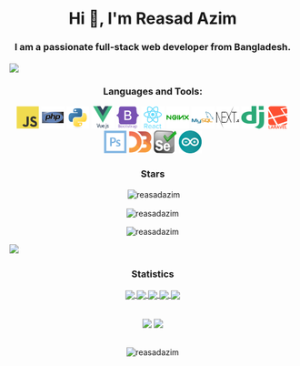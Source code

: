 <h1 align="center">Hi 👋, I'm Reasad Azim</h1>
<h3 align="center">I am a passionate full-stack web developer from Bangladesh.</h3>
<img align="center" src="https://reasadazim.com/wp-content/uploads/2023/12/programmer.gif" width="250"/>
<h3 align="center">Languages and Tools:</h3>
<center>
<p align="center">
<img src="https://raw.githubusercontent.com/teamedwardforever/Readme-Generator/71f25dd8b98329b168142a6b782a107b75eab178/svg/Skills/Languages/javascript-original.svg" alt="Javascript" width="40" height="40"/>
<img src="https://raw.githubusercontent.com/teamedwardforever/Readme-Generator/71f25dd8b98329b168142a6b782a107b75eab178/svg/Skills/Languages/php-original.svg" alt="PHP" width="40" height="40"/>
<img src="https://raw.githubusercontent.com/teamedwardforever/Readme-Generator/71f25dd8b98329b168142a6b782a107b75eab178/svg/Skills/Languages/python-original.svg" alt="Python" width="40" height="40"/>
<img src="https://raw.githubusercontent.com/teamedwardforever/Readme-Generator/71f25dd8b98329b168142a6b782a107b75eab178/svg/Skills/Frontend/vuejs-original-wordmark.svg" alt="Vuejs" width="40" height="40"/>
<img src="https://raw.githubusercontent.com/teamedwardforever/Readme-Generator/71f25dd8b98329b168142a6b782a107b75eab178/svg/Skills/Frontend/bootstrap-plain-wordmark.svg" alt="Bootstrap" width="40" height="40"/>
<img src="https://raw.githubusercontent.com/teamedwardforever/Readme-Generator/71f25dd8b98329b168142a6b782a107b75eab178/svg/Skills/Frontend/react-original-wordmark.svg" alt="React" width="40" height="40"/>
<img src="https://raw.githubusercontent.com/teamedwardforever/Readme-Generator/71f25dd8b98329b168142a6b782a107b75eab178/svg/Skills/Backend/nginx-original.svg" alt="Nginx" width="40" height="40"/>
<img src="https://raw.githubusercontent.com/teamedwardforever/Readme-Generator/71f25dd8b98329b168142a6b782a107b75eab178/svg/Skills/Database/mysql-original-wordmark.svg" alt="Mysql" width="40" height="40"/>
<img src="https://raw.githubusercontent.com/teamedwardforever/Readme-Generator/71f25dd8b98329b168142a6b782a107b75eab178/svg/Skills/Static/nextjs-2.svg" alt="Nextjs" width="40" height="40"/>
<img src="https://raw.githubusercontent.com/teamedwardforever/Readme-Generator/71f25dd8b98329b168142a6b782a107b75eab178/svg/Skills/Framework/django.svg" alt="Django" width="40" height="40"/>
<img src="https://raw.githubusercontent.com/teamedwardforever/Readme-Generator/71f25dd8b98329b168142a6b782a107b75eab178/svg/Skills/Framework/laravel-plain-wordmark.svg" alt="Laravel" width="40" height="40"/>
<img src="https://raw.githubusercontent.com/teamedwardforever/Readme-Generator/71f25dd8b98329b168142a6b782a107b75eab178/svg/Skills/Software/photoshop-line.svg" alt="Photoshop" width="40" height="40"/>
<img src="https://raw.githubusercontent.com/teamedwardforever/Readme-Generator/71f25dd8b98329b168142a6b782a107b75eab178/svg/Skills/Visualization/d3js-original.svg" alt="D3js" width="40" height="40"/>
<img src="https://raw.githubusercontent.com/teamedwardforever/Readme-Generator/71f25dd8b98329b168142a6b782a107b75eab178/svg/Skills/Testing/selenium-logo.svg" alt="Selenium" width="40" height="40"/>
<img src="https://raw.githubusercontent.com/teamedwardforever/Readme-Generator/71f25dd8b98329b168142a6b782a107b75eab178/svg/Skills/Other/arduino-1.svg" alt="Arduino" width="40" height="40"/>
</p>
</center>

<h3 align="center">Stars</h3>
<div align="center">
<p align="center">&nbsp;<img align="center" height="180em" src="https://github-readme-stats.vercel.app/api?username=reasadazim&show_icons=true&locale=en&theme=" alt="reasadazim" /></p>

<p align="center"><img align="center" height="180em" src="https://github-readme-streak-stats.herokuapp.com/?user=reasadazim&theme=" alt="reasadazim" /></p>
<p align="center"><img align="center" height="180em" src="https://github-readme-stats.vercel.app/api/top-langs/?username=reasadazim&layout=compact&theme=" alt=reasadazim /></p>
</div>

<img src="https://user-images.githubusercontent.com/73097560/115834477-dbab4500-a447-11eb-908a-139a6edaec5c.gif"><h3 align="center">Statistics</h3>
<div align="center">
<a href="https://github.com/reasadazim">
<img align="center" src="http://github-profile-summary-cards.vercel.app/api/cards/stats?username=reasadazim&theme=2077" height="180em" />
<img align="center" src="http://github-profile-summary-cards.vercel.app/api/cards/most-commit-language?username=reasadazim&theme=2077" height="180em" />
<img align="center" src="http://github-profile-summary-cards.vercel.app/api/cards/repos-per-language?username=reasadazim&theme=2077" height="180em" />
<img align="center" src="http://github-profile-summary-cards.vercel.app/api/cards/productive-time?username=reasadazim&theme=2077" height="180em" />
<img align="center" src="http://github-profile-summary-cards.vercel.app/api/cards/profile-details?username=reasadazim&theme=2077" height="180em" />
</div>
<br><br>
<div align="center"> <a href="https://www.linkedin.com/in/a-m-reasad-azim-bappy-b42057a4" target="_blank"><img src="https://img.shields.io/badge/LinkedIn-0077B5?style=for-the-badge&logo=linkedin&logoColor=white" target="_blank"></a>
<a href = "mailto:riasadazim@gmail.com"><img src="https://img.shields.io/badge/-Gmail-%23333?style=for-the-badge&logo=gmail&logoColor=white" target="_blank"></a>
</div>
<br>
<p align="center"> <img src="https://komarev.com/ghpvc/?username=reasadazim&label=Profile%20views&color=0e75b6&style=flat" alt="reasadazim" /> </p>
